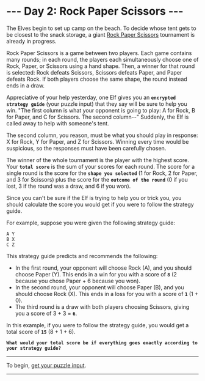 # --- Day 2: Rock Paper Scissors ---

The Elves begin to set up camp on the beach. To decide whose tent gets to be closest to the snack storage, a giant [Rock Paper Scissors](https://en.wikipedia.org/wiki/Rock_paper_scissors) tournament is already in progress.

Rock Paper Scissors is a game between two players. Each game contains many rounds; in each round, the players each simultaneously choose one of Rock, Paper, or Scissors using a hand shape. Then, a winner for that round is selected: Rock defeats Scissors, Scissors defeats Paper, and Paper defeats Rock. If both players choose the same shape, the round instead ends in a draw.

Appreciative of your help yesterday, one Elf gives you an **`encrypted strategy guide`** (your puzzle input) that they say will be sure to help you win. "The first column is what your opponent is going to play: A for Rock, B for Paper, and C for Scissors. The second column--" Suddenly, the Elf is called away to help with someone's tent.

The second column, you reason, must be what you should play in response: X for Rock, Y for Paper, and Z for Scissors. Winning every time would be suspicious, so the responses must have been carefully chosen.

The winner of the whole tournament is the player with the highest score. Your **`total score`** is the sum of your scores for each round. The score for a single round is the score for the **`shape you selected`** (1 for Rock, 2 for Paper, and 3 for Scissors) plus the score for the **`outcome of the round`** (0 if you lost, 3 if the round was a draw, and 6 if you won).

Since you can't be sure if the Elf is trying to help you or trick you, you should calculate the score you would get if you were to follow the strategy guide.

For example, suppose you were given the following strategy guide:

```
A Y
B X
C Z
```
This strategy guide predicts and recommends the following:

- In the first round, your opponent will choose Rock (A), and you should choose Paper (Y). This ends in a win for you with a score of **`8`** (2 because you chose Paper + 6 because you won).
- In the second round, your opponent will choose Paper (B), and you should choose Rock (X). This ends in a loss for you with a score of **`1`** (1 + 0).
- The third round is a draw with both players choosing Scissors, giving you a score of 3 + 3 = **`6`**.

In this example, if you were to follow the strategy guide, you would get a total score of **`15`** (8 + 1 + 6).

**`What would your total score be if everything goes exactly according to your strategy guide?`**

---

To begin, [get your puzzle input](https://adventofcode.com/2022/day/2/input).

---
